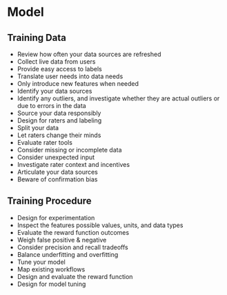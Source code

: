 # Model

## Training Data

- Review how often your data sources are refreshed
- Collect live data from users
- Provide easy access to labels
- Translate user needs into data needs
- Only introduce new features when needed
- Identify your data sources
- Identify any outliers, and investigate whether they are actual outliers
  or due to errors in the data
- Source your data responsibly
- Design for raters and labeling
- Split your data
- Let raters change their minds
- Evaluate rater tools
- Consider missing or incomplete data
- Consider unexpected input
- Investigate rater context and incentives
- Articulate your data sources
- Beware of confirmation bias

## Training Procedure

- Design for experimentation
- Inspect the features possible values, units, and data types
- Evaluate the reward function outcomes
- Weigh false positive & negative
- Consider precision and recall tradeoffs
- Balance underfitting and overfitting
- Tune your model
- Map existing workflows
- Design and evaluate the reward function
- Design for model tuning
